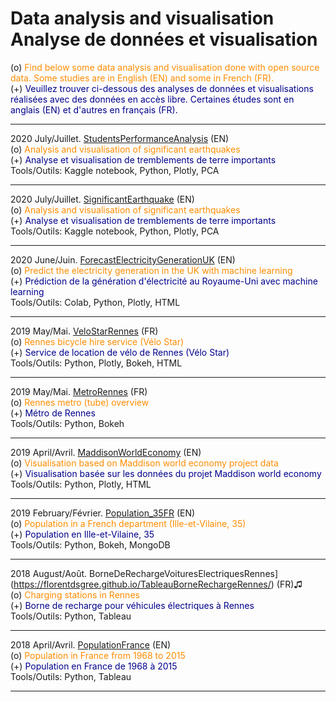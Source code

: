 # Data analysis and visualisation <br> Analyse de données et visualisation

(o) <span style="color:darkorange">Find below some data analysis and visualisation done with open source data. Some studies are in English (EN) and some in French (FR).</span>
<br>(+) <span style="color:darkblue">Veuillez trouver ci-dessous des analyses de données et visualisations réalisées avec des données en accès libre. Certaines études sont en anglais (EN) et d'autres en français (FR).</span>

___

2020 July/Juillet. [StudentsPerformanceAnalysis](https://www.kaggle.com/florentgree/studentsperformanceanalysis) (EN)
<br> (o) <span style="color:darkorange">Analysis and visualisation of significant earthquakes</span>
<br> (+) <span style="color:darkblue">Analyse et visualisation de tremblements de terre importants</span>
<br> Tools/Outils: Kaggle notebook, Python, Plotly, PCA
___

2020 July/Juillet. [SignificantEarthquake](https://www.kaggle.com/florentgree/significant-earthquake-analysis-visualisation) (EN)
<br> (o) <span style="color:darkorange">Analysis and visualisation of significant earthquakes</span>
<br> (+) <span style="color:darkblue">Analyse et visualisation de tremblements de terre importants</span>
<br> Tools/Outils: Kaggle notebook, Python, Plotly, PCA
___

2020 June/Juin. [ForecastElectricityGenerationUK](https://florentdsgree.github.io/ForecastElectricityGenerationUK/) (EN)
<br> (o) <span style="color:darkorange">Predict the electricity generation in the UK with machine learning</span>
<br> (+) <span style="color:darkblue">Prédiction de la génération d'électricité au Royaume-Uni avec machine learning</span>
<br> Tools/Outils: Colab, Python, Plotly, HTML
___

2019 May/Mai. [VeloStarRennes](https://florentdsgree.github.io/VeloStarRennes/) (FR)
<br> (o) <span style="color:darkorange">Rennes bicycle hire service (Vélo Star)</span>
<br> (+) <span style="color:darkblue">Service de location de vélo de Rennes (Vélo Star)</span>
<br> Tools/Outils: Python, Plotly, Bokeh, HTML
___

2019 May/Mai. [MetroRennes](https://github.com/FlorentDSGree/MetroRennes/blob/master/MetroRennes/ReadMe.md) (FR)
<br> (o) <span style="color:darkorange">Rennes metro (tube) overview</span>
<br> (+) <span style="color:darkblue">Métro de Rennes</span>
<br> Tools/Outils: Python, Bokeh
___

2019 April/Avril. [MaddisonWorldEconomy](https://florentdsgree.github.io/MaddisonWorldEconomy_2018/) (EN)
<br> (o) <span style="color:darkorange">Visualisation based on Maddison world economy project data</span>
<br> (+) <span style="color:darkblue">Visualisation basée sur les données du projet Maddison world economy</span>
<br> Tools/Outils: Python, Plotly, HTML
___

2019 February/Février. [Population_35FR](https://github.com/FlorentDSGree/Population_35FR) (EN) 
<br> (o) <span style="color:darkorange">Population in a French department (Ille-et-Vilaine, 35)</span>
<br> (+) <span style="color:darkblue">Population en Ille-et-Vilaine, 35</span>
<br> Tools/Outils: Python, Bokeh, MongoDB
___

2018 August/Août. BorneDeRechargeVoituresElectriquesRennes](https://florentdsgree.github.io/TableauBorneRechargeRennes/) (FR)♫
<br> (o) <span style="color:darkorange">Charging stations in Rennes</span>
<br> (+) <span style="color:darkblue">Borne de recharge pour véhicules électriques à Rennes</span>
<br> Tools/Outils: Python, Tableau
___

2018 April/Avril. [PopulationFrance](https://florentdsgree.github.io/TableauPopulationFrance/) (EN)
<br> (o) <span style="color:darkorange">Population in France from 1968 to 2015</span>
<br> (+) <span style="color:darkblue">Population en France de 1968 à 2015</span>
<br> Tools/Outils: Python, Tableau
___

